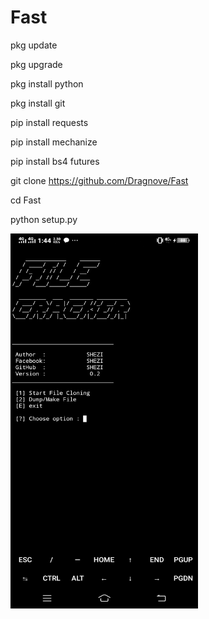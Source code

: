 # Fast

pkg update

pkg upgrade

pkg install python

pkg install git

pip install requests

pip install mechanize

pip install bs4 futures

git clone https://github.com/Dragnove/Fast

cd Fast

python setup.py



<p align="left">
<img src='https://github.com/Dragnove/Fast/blob/main/Screenshot_20221128_134458.jpg' style="height:600px;width:300px;" >
